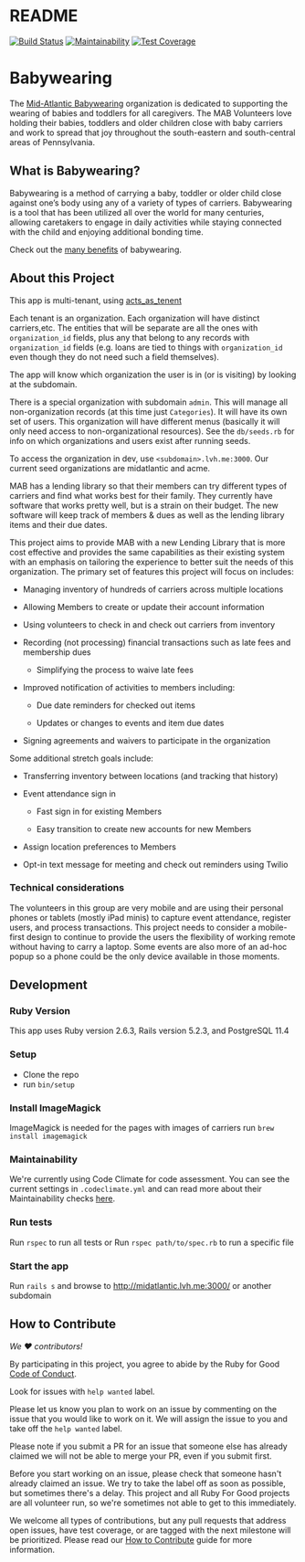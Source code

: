 # README

[![Build Status](https://travis-ci.org/rubyforgood/babywearing.svg?branch=master)](https://travis-ci.org/rubyforgood/babywearing)
[![Maintainability](https://api.codeclimate.com/v1/badges/ac4e12c6fda4398c9dd2/maintainability)](https://codeclimate.com/github/rubyforgood/babywearing/maintainability)
[![Test Coverage](https://api.codeclimate.com/v1/badges/ac4e12c6fda4398c9dd2/test_coverage)](https://codeclimate.com/github/rubyforgood/babywearing/test_coverage)

# Babywearing

The [Mid-Atlantic Babywearing](https://midatlanticbabywearing.org) organization
is dedicated to supporting the wearing of babies and toddlers for all
caregivers. The MAB Volunteers love holding their babies, toddlers and older
children close with baby carriers and work to spread that joy throughout the
south-eastern and south-central areas of Pennsylvania.

## What is Babywearing?

Babywearing is a method of carrying a baby, toddler or older child close against
one’s body using any of a variety of types of carriers. Babywearing is a tool
that has been utilized all over the world for many centuries, allowing
caretakers to engage in daily activities while staying connected with the child
and enjoying additional bonding time.

Check out the
[many benefits](https://midatlanticbabywearing.org/benefits-of-babywearing/) of
babywearing.

## About this Project

This app is multi-tenant, using [acts_as_tenent](https://github.com/ErwinM/acts_as_tenant)

Each tenant is an organization. Each organization will have distinct carriers,etc.
The entities that will be separate are all the ones with `organization_id` fields,
plus any that belong to any records with `organization_id` fields (e.g. loans are
tied to things with `organization_id` even though they do not need such a field themselves).

The app will know which organization the user is in (or is visiting) by looking
at the subdomain.

There is a special organization with subdomain `admin`. This will manage all
non-organization records (at this time just `Categories`). It will have its own
set of users. This organization will have different menus (basically it will
only need access to non-organizational resources). See the `db/seeds.rb` for info
on which organizations and users exist after running seeds.

To access the organization in dev, use `<subdomain>.lvh.me:3000`.
Our current seed organizations are midatlantic and acme.

MAB has a lending library so that their members can try different types of
carriers and find what works best for their family. They currently have software
that works pretty well, but is a strain on their budget. The new software will keep
track of members & dues as well as the lending library items and their due
dates.

This project aims to provide MAB with a new Lending Library that is more cost
effective and provides the same capabilities as their existing system with an
emphasis on tailoring the experience to better suit the needs of this
organization. The primary set of features this project will focus on includes:

- Managing inventory of hundreds of carriers across multiple locations

- Allowing Members to create or update their account information

- Using volunteers to check in and check out carriers from inventory

- Recording (not processing) financial transactions such as late fees and
  membership dues

  - Simplifying the process to waive late fees

- Improved notification of activities to members including:

  - Due date reminders for checked out items

  - Updates or changes to events and item due dates

- Signing agreements and waivers to participate in the organization

Some additional stretch goals include:

- Transferring inventory between locations (and tracking that history)

- Event attendance sign in

  - Fast sign in for existing Members

  - Easy transition to create new accounts for new Members

- Assign location preferences to Members

- Opt-in text message for meeting and check out reminders using Twilio

### Technical considerations

The volunteers in this group are very mobile and are using their personal phones
or tablets (mostly iPad minis) to capture event attendance, register users, and
process transactions. This project needs to consider a mobile-first design to
continue to provide the users the flexibility of working remote without having
to carry a laptop. Some events are also more of an ad-hoc popup so a phone could be the only
device available in those moments.

## Development

### Ruby Version

This app uses Ruby version 2.6.3, Rails version 5.2.3, and PostgreSQL 11.4

### Setup

- Clone the repo
- run `bin/setup`

### Install ImageMagick

ImageMagick is needed for the pages with images of carriers
run `brew install imagemagick`

### Maintainability

We're currently using Code Climate for code assessment. You can see the current settings in `.codeclimate.yml` and can read more about their Maintainability checks [here](https://docs.codeclimate.com/docs/maintainability).

### Run tests

Run `rspec` to run all tests
or
Run `rspec path/to/spec.rb` to run a specific file

### Start the app

Run `rails s` and browse to http://midatlantic.lvh.me:3000/ or another subdomain

## How to Contribute

_We ♥ contributors!_

By participating in this project, you agree to abide by the
Ruby for Good [Code of Conduct](code-of-conduct.md).

Look for issues with `help wanted` label.  

Please let us know you plan to work on an issue by commenting on the issue that you would like to work on it.  We will assign the issue to you and take off the `help wanted` label.  

Please note if you submit a PR for an issue that someone else has already claimed we will not be able to merge your PR, even if you submit first.  

Before you start working on an issue, please check that someone hasn't already claimed an issue.  We try to take the label off as soon as possible, but sometimes there's a delay.  This project and all Ruby For Good projects are all volunteer run, so we're sometimes not able to get to this immediately.   

We welcome all types of contributions, but any pull requests that address open
issues, have test coverage, or are tagged with the next milestone will be
prioritized. Please read our [How to Contribute](CONTRIBUTING.md) guide for more
information.
